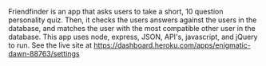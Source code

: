 Friendfinder is an app that asks users to take a short, 10 question personality quiz. Then, it checks the users answers against the users in the database, and matches the user with the most compatible other user in the database. This app uses node, express, JSON, API's, javascript, and jQuery to run. See the live site at https://dashboard.heroku.com/apps/enigmatic-dawn-88763/settings